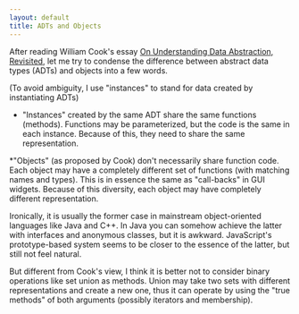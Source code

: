 ```yaml
---
layout: default
title: ADTs and Objects
---
```



After reading William Cook's essay [On Understanding Data Abstraction, Revisited](http://www.cs.utexas.edu/~wcook/Drafts/2009/essay.pdf), let me try to condense the difference between abstract data types (ADTs) and objects into a few words.

(To avoid ambiguity, I use "instances" to stand for data created by instantiating ADTs)

* "Instances" created by the same ADT share the same functions (methods). Functions may be parameterized, but the code is the same in each instance. Because of this, they need to share the same representation.

*"Objects" (as proposed by Cook) don't necessarily share function code. Each object may have a completely different set of functions (with matching names and types). This is in essence the same as "call-backs" in GUI widgets. Because of this diversity, each object may have completely different representation.

Ironically, it is usually the former case in mainstream object-oriented languages like Java and C++. In Java you can somehow achieve the latter with interfaces and anonymous classes, but it is awkward. JavaScript's prototype-based system seems to be closer to the essence of the latter, but still not feel natural.

But different from Cook's view, I think it is better not to consider binary operations like set union as methods. Union may take two sets with different representations and create a new one, thus it can operate by using the "true methods" of both arguments (possibly iterators and membership).
